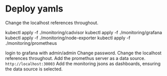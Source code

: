 # Deploy yamls
Change the localhost references throughout.

kubectl apply -f ./monitoring/cadvisor
kubectl apply -f ./monitoring/grafana
kubectl apply -f ./monitoring/node-exporter
kubectl apply -f ./monitoring/prometheus

login to grafana with admin/admin
Change password.
Change the localhost references throughout.
Add the promethus server as a data source.
`http://localhost:30003`
Add the monitoring jsons as dashboards, ensuring the data source is selected.
